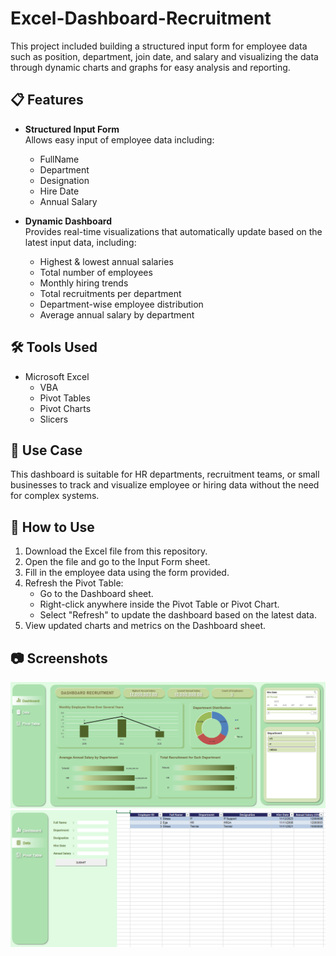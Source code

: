 # Excel-Dashboard-Recruitment
This project included building a structured input form for employee data such as position, department, join date, and salary and visualizing the data through dynamic charts and graphs for easy analysis and reporting.

## 📋 Features

- **Structured Input Form**  
  Allows easy input of employee data including:
  - FullName
  - Department
  - Designation
  - Hire Date
  - Annual Salary

- **Dynamic Dashboard**  
  Provides real-time visualizations that automatically update based on the latest input data, including:
  - Highest & lowest annual salaries  
  - Total number of employees  
  - Monthly hiring trends  
  - Total recruitments per department  
  - Department-wise employee distribution  
  - Average annual salary by department

## 🛠️ Tools Used

- Microsoft Excel  
  - VBA  
  - Pivot Tables  
  - Pivot Charts  
  - Slicers  

## 📌 Use Case

This dashboard is suitable for HR departments, recruitment teams, or small businesses to track and visualize employee or hiring data without the need for complex systems.

## 📎 How to Use

1. Download the Excel file from this repository.
2. Open the file and go to the Input Form sheet.
3. Fill in the employee data using the form provided.
4. Refresh the Pivot Table:
     - Go to the Dashboard sheet.
     - Right-click anywhere inside the Pivot Table or Pivot Chart.
     - Select "Refresh" to update the dashboard based on the latest data.
6. View updated charts and metrics on the Dashboard sheet.

## 📷 Screenshots
![Dashboard](assets/dashboard.png)
![Input Form](assets/input_form.png)


